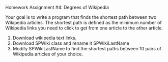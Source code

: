Homework Assignment #4: Degrees of Wikipedia

Your goal is to write a program that finds the shortest path between two Wikipedia articles. The shortest path is defined as the minimum number of Wikipedia links you need to click to get from one article to the other article.
1. Download wikipedia text links.
2. Download SPWiki class and rename it SPWikiLastName
3. Modify SPWikiLastName to find the shortest paths between 10 pairs of Wikipedia articles of your choice.
